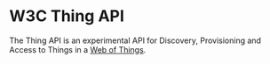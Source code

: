 # W3C Thing API

The Thing API is an experimental API for Discovery, Provisioning and Access to Things in a [Web of Things](http://www.w3.org/WoT/). 
